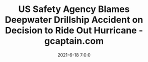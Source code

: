 ---
"title": "US Safety Agency Blames Deepwater Drillship Accident on Decision to Ride Out Hurricane - gcaptain.com"
"date": "2021-6-18 7:0:0"
"feed_name": "GOOGLENEWSDRILLING"
"feed_website": "https://news.google.com/search?q=drilling%2Bincident&hl=en-US&gl=US&ceid=US:en"
"feed_rss": "https://news.google.com/rss/search?q=drilling%2Bincident&hl=en-US&gl=US&ceid=US:en"
"link": "https://gcaptain.com/u-s-safety-agency-blames-deepwater-drillship-accident-on-decision-to-ride-out-hurricane/"
"file": "_posts/2021-1-1-9c59be29eee4dacdb2c3e092f4d26843a6e42371.md"
"accident": "1"
"drilling": "0"
"dead": "0"
"injured": "0"
---